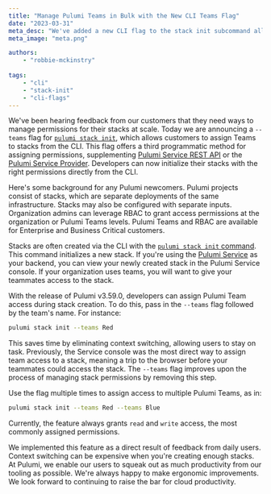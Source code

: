```yaml
---
title: "Manage Pulumi Teams in Bulk with the New CLI Teams Flag"
date: "2023-03-31"
meta_desc: "We've added a new CLI flag to the stack init subcommand allowing users to grant team access to newly created stacks."
meta_image: "meta.png"

authors:
    - "robbie-mckinstry"
        
tags:
    - "cli"
    - "stack-init"
    - "cli-flags"
---
```


We've been hearing feedback from our customers that they need ways to manage permissions for their stacks at scale. Today we are announcing a `--teams` flag for [`pulumi stack init`](/docs/reference/cli/pulumi_stack_init), which allows customers to assign Teams to stacks from the CLI. This flag offers a third programmatic method for assigning permissions, supplementing [Pulumi Service REST API](/docs/reference/service-rest-api) or the [Pulumi Service Provider](/registry/packages/pulumiservice). Developers can now initialize their stacks with the right permissions directly from the CLI.

<!--more-->

Here's some background for any Pulumi newcomers. Pulumi projects
consist of stacks, which are separate deployments of the same infrastructure. Stacks may
also be configured with separate inputs. Organization admins can leverage RBAC
to grant access permissions at the organization or Pulumi Teams levels. Pulumi Teams and RBAC are available for Enterprise and Business Critical customers.

Stacks are often created via the CLI with the [`pulumi stack init` command](https://www.pulumi.com/docs/reference/cli/pulumi_stack_init/#options).
This command initializes a new stack. If you're using the
[Pulumi Service](https://www.pulumi.com/docs/concepts/state/#pulumi-service-backend) as your backend, you can view your newly created stack in the Pulumi Service console. If your organization uses teams, you will want to give your teammates access to the stack.

With the release of Pulumi v3.59.0, developers can assign Pulumi Team access during stack creation. To do this, pass in the `--teams` flag followed by the team's name. For instance:

```bash
pulumi stack init --teams Red
```

This saves time by eliminating context switching, allowing users to stay on task. Previously, the Service console was the most direct way to assign team access to a stack, meaning a trip to the browser before your teammates could access the stack. The `--teams` flag improves upon the process of managing stack permissions by removing this step.

Use the flag multiple times to assign access to multiple Pulumi Teams, as in:

```bash
pulumi stack init --teams Red --teams Blue
```

Currently, the feature always grants `read` and `write` access, the most commonly assigned permissions.

We implemented this feature as a direct result of feedback from daily users.
Context switching can be expensive when you're creating enough stacks.
At Pulumi, we enable our users to squeak out as much productivity from our tooling
as possible. We're always happy to make ergonomic improvements. We look
forward to continuing to raise the bar for cloud productivity.
